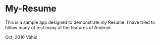 # My-Resume

This is a sample app designed to demonstrate my Resume. I have tried to follow many of test many of
the features of Android.

Oct, 2016
Vahid
